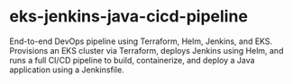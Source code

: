 # eks-jenkins-java-cicd-pipeline
End-to-end DevOps pipeline using Terraform, Helm, Jenkins, and EKS. Provisions an EKS cluster via Terraform, deploys Jenkins using Helm, and runs a full CI/CD pipeline to build, containerize, and deploy a Java application using a Jenkinsfile.
